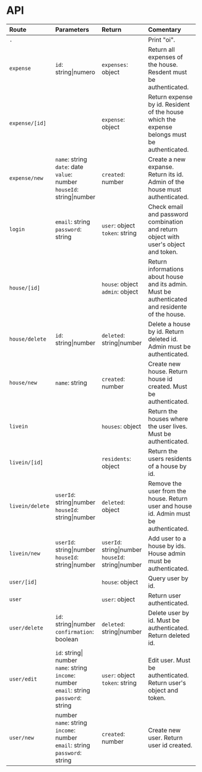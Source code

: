# API

| Route | Parameters | Return | Comentary |
|:-|:-|:-|:-|
| `.` | | | Print "oi". |
| `expense` | `id`: string\|numero | `expenses`: object | Return all expenses of the house. Resdent must be authenticated. |
| `expense/[id]` | | `expense`: object | Return expense by id. Resident of the house which the expense belongs must be authenticated. |
| `expense/new` | `name`: string<br>`date`: date<br>`value`: number<br>`houseId`: string\|number | `created`: number | Create a new expanse. Return its id. Admin of the house must authenticated. |
| `login` | `email`: string<br>`password`: string | `user`: object<br>`token`: string | Check email and password combination and return object with user's object and token. |
| `house/[id]` | | `house`: object<br>`admin`: object | Return informations about house and its admin. Must be authenticated and residente of the house. |
| `house/delete` | `id`: string\|number | `deleted`: string\|number | Delete a house by id. Return deleted id. Admin must be authenticated. |
| `house/new` | `name`: string | `created`: number | Create new house. Return house id created. Must be authenticated. |
| `livein` | | `houses`: object | Return the houses where the user lives. Must be authenticated. |
| `livein/[id]` | | `residents`: object | Return the users residents of a house by id. |
| `livein/delete` | `userId`: string\|number<br>`houseId`: string\|number | `deleted`: object | Remove the user from the house. Return user and house id. Admin must be authenticated. |
| `livein/new` | `userId`: string\|number<br>`houseId`: string\|number | `userId`: string\|number<br>`houseId`: string\|number | Add user to a house by ids. House admin must be authenticated. |
| `user/[id]` | | `house`: object | Query user by id. |
| `user` | | `user`: object | Return user authenticated. |
| `user/delete` | `id`: string\|number<br>`confirmation`: boolean | `deleted`: string\|number | Delete user by id. Must be authenticated. Return deleted id. |
| `user/edit` | `id`: string\| number<br>`name`: string<br>`income`: number<br>`email`: string<br>`password`: string | `user`: object<br>`token`: string | Edit user. Must be authenticated. Return user's object and token. |
| `user/new` | number<br>`name`: string<br>`income`: number<br>`email`: string<br>`password`: string | `created`: number | Create new user. Return user id created. |
